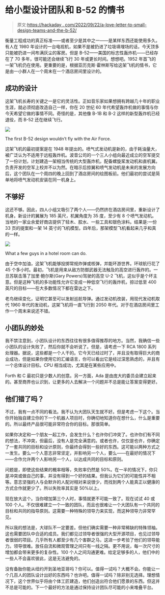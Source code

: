 # 给小型设计团队和 B-52 的情书

> 原文:[https://hackaday . com/2022/09/22/a-love-letter-to-small-design-teams-and-the-b-52/](https://hackaday.com/2022/09/22/a-love-letter-to-small-design-teams-and-the-b-52/)

衡量工程成功的真正标准——或者至少是其中之一——是某样东西还能使用多久。有人在 1980 年设计的一台电视机，如果不是被扔进了垃圾填埋场的话，今天顶多只能被扔进一间布满灰尘的客房。但是 B-52——美国的标志性轰炸机——已经存在了 70 多年，很可能还会继续飞行 30 年或更长时间。想想吧。1952 年首飞的一架飞机仍在使用。更重要的是，根据亚历克斯·霍林斯写给这架飞机的情书，它是由一小群人在一个周末在一个酒店房间里设计的。

## 成功的设计

这架飞机长寿的关键之一是它的灵活性。正如音乐家如果想拥有跨越几十年的职业生涯，就必须彻底改造自己一样，你在 20 世纪 60 年代希望轰炸机做的事情与你今天希望它做的事情不同。奇怪的是，其他像 B-1B 和 B-2 这样的新型轰炸机已经退役，而 B-52 还在继续飞行。

[![](../Images/ba242f83b81d0a2013347d49ea8f9c3f.png)](https://hackaday.com/wp-content/uploads/2022/09/BoeingModel464-17.jpeg)

The first B-52 design wouldn’t fly with the Air Force.

这架飞机的最初提案是在 1948 年提出的。喷气式发动机是新的，由于耗油量大，被广泛认为不适用于远程轰炸机。波音公司的一个三人小组向最近成立的空军提交了一份计划，计划建造一架相当传统的大型轰炸机，配备螺旋桨发动机和直机翼。负责开发的空军上校并不以为然。在暗示后掠翼和喷气发动机是未来的发展方向后，这个团队在一个周四的晚上回到了酒店房间的绘图板前。他们最初的尝试是简单地将喷气发动机安装在同一机身上。

## 不够好

这还不够。因此，四人小组又吸引了两个人——仍然挤在酒店房间里，重新设计了机身。新设计的翼展为 185 英尺，机翼角度为 35 度，至少有 8 个喷气发动机。当地的一家业余爱好商店提供了轻木、胶水、一些工具和银色涂料。结果是:一份 33 页的提案和一架 14 英寸的飞机模型。四年后，那架模型飞机看起来几乎和真的一样。

[![](../Images/034a550b50e632d8490feb2ded295745.png)](https://hackaday.com/wp-content/uploads/2022/09/130416-F-AH330-001-1126x750-1.jpeg)

What a few guys in a hotel room can do.

由于空中加油，这架飞机能够投掷常规炸弹或核弹，并能环游世界。环球航行花了 45 个多小时。最初，飞机是用来从敌方防御武器无法触及的高空进行轰炸的。一旦苏联击落了加里·鲍尔斯(Gary Powers)驾驶的高空 U-2 飞机，这似乎是个坏主意。但是这种飞机的多功能性允许它变成一种低空飞行的轰炸机，掠过低至 400 英尺的目标——在大多数情况下都在雷达之下。

老鸟继续变化，证明它甚至可以发射巡航导弹。通过发动机改装，用现代发动机取代 1960 年代的发动机，这架飞机将一直飞行到 2050 年代。对于在酒店房间里工作一个周末来说还不错。

## 小团队的妙处

我不禁注意到，小团队设计的东西往往有很多值得推荐的地方。当然，我确信一些小团队的设计失败了，然后你就不会听说了。但是，请考虑一下 RCA 1800 系列处理器。据说，这些都是一个人干的。它今天已经过时了，并且没有取得巨大的商业成功，但是如果你使用它的汇编语言，你可以看出它是经过深思熟虑的，并且有一个总体设计目标。CPU 相当成功，尤其是在某些应用中。

Forth 和 C 最初只是少数人的创意。另一方面，Ada 是由庞大的委员会建立起来的。甚至商界也认识到，让更多的人去解决一个问题并不总是能让答案变得更好。

## 他们错了吗？

不过，我有一点不同的看法。我不认为大团队天生就不好。但是考虑一下这个。当你开始独自建立你的下一个机器人项目时，你确切地知道你在想什么，什么是重要的。所以最终产品很可能非常符合你的目标。那很简单。

如果你决定和一个朋友一起工作，会发生什么？也许你们冲突了。也许你们有不同的想法，不冲突，但最后，没有人是完全满意的。或者也许，仅仅是也许，你确定了一套共同的目标和设计原则，你最终会得到一些好的东西。这可能以两种方式之一发生。要么一个人意志非常坚定，并影响另一个人，要么——在最好的情况下——合作允许两个人影响另一个人，以达成共同的目标和原则。

问题是，即使这些结果的概率相等，失败率仍然是 50%。在一半的情况下，你只是冲突或做自己的事，并没有得到一个好的结果。但我认为它们的可能性并不相等。意志坚强的人与会默许的人配对相对来说很少，而找到两个人能真正以健康的方式合作就更少了。所以失败率其实是 50%以上。

现在放大这个。当你增加第三个人时，事情就更不可能一致了。现在试试 40 或 100 个人。不仅很难建立一个一致的团队，而且也很难让一个大团队有一个共同的目标和共同的指导原则。这需要一种特殊的领导力来实现，而这种领导力非常罕见。

所以我的想法是，大球队不一定要差。但他们确实需要一种非常稀缺的特殊领袖。这也需要团队中合适的成员。我们都见过领导者很强的大型开源项目，也见过领导者很弱的项目。几乎所有人都至少有几个害群之马，这进一步考验了他们的领导能力。领导很难。放任自流和微观管理之间只有一线之隔。更不用说，每一次尺寸的增加都会带来更多的复杂性。100 个人之间沟通更难。给定足够多的人，他们中的一些人不会喜欢彼此，这是无法避免的。

没有备胎你能从纽约开到圣地亚哥吗？你可以。值得一试吗？大概不会。你能让一个几百人的团队设计出好的东西吗？也许吧。值得一试吗？除非别无选择。理想情况下，这个世界似乎将由个体工匠建造，他们创造出符合他们愿景的东西。但这并不总是可能的。下一个最好的方法是通过保持设计团队尽可能的小来堆叠平台。